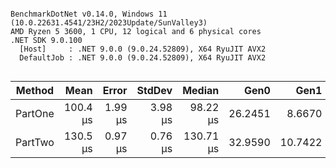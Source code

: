 ```

BenchmarkDotNet v0.14.0, Windows 11 (10.0.22631.4541/23H2/2023Update/SunValley3)
AMD Ryzen 5 3600, 1 CPU, 12 logical and 6 physical cores
.NET SDK 9.0.100
  [Host]     : .NET 9.0.0 (9.0.24.52809), X64 RyuJIT AVX2
  DefaultJob : .NET 9.0.0 (9.0.24.52809), X64 RyuJIT AVX2


```
| Method  | Mean     | Error   | StdDev  | Median    | Gen0    | Gen1    | Allocated |
|-------- |---------:|--------:|--------:|----------:|--------:|--------:|----------:|
| PartOne | 100.4 μs | 1.99 μs | 3.98 μs |  98.22 μs | 26.2451 |  8.6670 | 215.63 KB |
| PartTwo | 130.5 μs | 0.97 μs | 0.76 μs | 130.71 μs | 32.9590 | 10.7422 | 271.39 KB |
